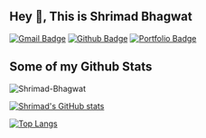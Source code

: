 ## Hey 👋, This is Shrimad Bhagwat
[![Gmail Badge](https://img.shields.io/badge/-sybbhagwat010102@gmail.com-c14438?style=flat&logo=Gmail&logoColor=white&link=mailto:sybbhagwat010102@gmail.com)](mailto:sybbhagwat010102@gmail.com) [![Github Badge](https://img.shields.io/badge/-ShrimadBhagwat-grey?style=flat&logo=github&logoColor=white&link=https://github.com/Shrimad-Bhagwat/)](https://www.github.com/Shrimad-Bhagwat/) [![Portfolio Badge](https://img.shields.io/badge/portfolio-web-blue?style=flat&link=https://shrimad-bhagwat.github.io/Portfolio//)](https://shrimad-bhagwat.github.io/Portfolio//) 
## Some of my Github Stats
<p align=left> <img src=https://komarev.com/ghpvc/?username=Shrimad-Bhagwat alt=Shrimad-Bhagwat /> </p>

[![Shrimad's GitHub stats](https://github-readme-stats.vercel.app/api?username=Shrimad-Bhagwat)](https://github.com/Shrimad-Bhagwat/github-readme-stats)



[![Top Langs](https://github-readme-stats.vercel.app/api/top-langs/?username=Shrimad-Bhagwat&layout=compact)](https://github.com/Shrimad-Bhagwat/github-readme-stats)


